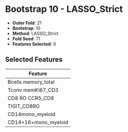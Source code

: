 # Bootstrap 10 - LASSO_Strict

- **Outer Fold**: 21
- **Bootstrap**: 10
- **Method**: LASSO_Strict
- **Fold Seed**: 71
- **Features Selected**: 6

## Selected Features

| Feature |
|---------|
| Bcells memory_total |
| Tconv memKi67_CD3 |
| CD8 RO CCR5_CD8 |
| TIGIT_CD8RO |
| CD14mono_myeloid |
| CD14+16+mono_myeloid |
